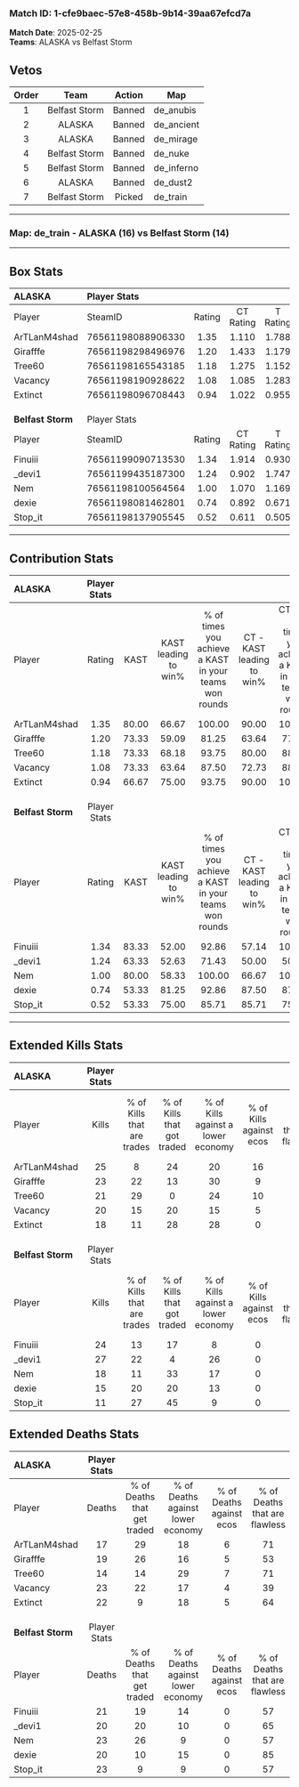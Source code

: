 ### Match ID: 1-cfe9baec-57e8-458b-9b14-39aa67efcd7a  
**Match Date**: 2025-02-25  
**Teams**: ALASKA vs Belfast Storm  

## Vetos  

| Order | Team | Action | Map |
| :---: | :--: | :----: | --- |
| 1 | Belfast Storm | Banned | de_anubis |
| 2 | ALASKA | Banned | de_ancient |
| 3 | ALASKA | Banned | de_mirage |
| 4 | Belfast Storm | Banned | de_nuke |
| 5 | Belfast Storm | Banned | de_inferno |
| 6 | ALASKA | Banned | de_dust2 |
| 7 | Belfast Storm | Picked | de_train |

---  

### **Map**: de_train - ALASKA (16) vs Belfast Storm (14)  
---  

## Box Stats  

| **ALASKA**        | Player Stats      |        |           |          |       |      |       |         |        |      |     |
| :- | :- | :-: | :-: | :-: | :-: | :-: | :-: | :-: | :-: | :-: | :-: |
| Player            | SteamID           | Rating | CT Rating | T Rating | KAST  | ADR  | Kills | Assists | Deaths | K/D  | HS% |
| ArTLanM4shad      | 76561198088906330 |  1.35  |   1.110   |  1.788   | 80.00 | 83.1 |  25   |    6    |   17   | 1.47 | 44  |
| Girafffe          | 76561198298496976 |  1.20  |   1.433   |  1.179   | 73.33 | 80.0 |  23   |    8    |   19   | 1.21 | 65  |
| Tree60            | 76561198165543185 |  1.18  |   1.275   |  1.152   | 73.33 | 67.2 |  21   |    3    |   14   | 1.50 | 52  |
| Vacancy           | 76561198190928622 |  1.08  |   1.085   |  1.283   | 73.33 | 85.1 |  20   |   14    |   23   | 0.87 | 35  |
| Extinct           | 76561198096708443 |  0.94  |   1.022   |  0.955   | 66.67 | 74.9 |  18   |    8    |   22   | 0.82 | 61  |
|                   |                   |        |           |          |       |      |       |         |        |      |     |
|                   |                   |        |           |          |       |      |       |         |        |      |     |
|                   |                   |        |           |          |       |      |       |         |        |      |     |
| **Belfast Storm** | Player Stats      |        |           |          |       |      |       |         |        |      |     |
| Player            | SteamID           | Rating | CT Rating | T Rating | KAST  | ADR  | Kills | Assists | Deaths | K/D  | HS% |
| Finuiii           | 76561199090713530 |  1.34  |   1.914   |  0.930   | 83.33 | 96.6 |  24   |   12    |   21   | 1.14 | 66  |
| _devi1            | 76561199435187300 |  1.24  |   0.902   |  1.747   | 63.33 | 90.6 |  27   |    1    |   20   | 1.35 | 37  |
| Nem               | 76561198100564564 |  1.00  |   1.070   |  1.169   | 80.00 | 68.5 |  18   |    8    |   23   | 0.78 | 61  |
| dexie             | 76561198081462801 |  0.74  |   0.892   |  0.671   | 53.33 | 60.7 |  15   |    4    |   20   | 0.75 | 26  |
| Stop_it           | 76561198137905545 |  0.52  |   0.611   |  0.505   | 53.33 | 45.9 |  11   |    5    |   23   | 0.48 | 63  |
---  

## Contribution Stats  

| **ALASKA**        | Player Stats |       |                      |                                                        |                           |                                                             |                          |                                                            |
| :- | :-: | :-: | :-: | :-: | :-: | :-: | :-: | :-: |
| Player            |    Rating    | KAST  | KAST leading to win% | % of times you achieve a KAST in your teams won rounds | CT - KAST leading to win% | CT - % of times you achieve a KAST in your teams won rounds | T - KAST leading to win% | T - % of times you achieve a KAST in your teams won rounds |
| ArTLanM4shad      |     1.35     | 80.00 |        66.67         |                         100.00                         |           90.00           |                           100.00                            |          50.00           |                           100.00                           |
| Girafffe          |     1.20     | 73.33 |        59.09         |                         81.25                          |           63.64           |                            77.78                            |          54.55           |                           85.71                            |
| Tree60            |     1.18     | 73.33 |        68.18         |                         93.75                          |           80.00           |                            88.89                            |          58.33           |                           100.00                           |
| Vacancy           |     1.08     | 73.33 |        63.64         |                         87.50                          |           72.73           |                            88.89                            |          54.55           |                           85.71                            |
| Extinct           |     0.94     | 66.67 |        75.00         |                         93.75                          |           90.00           |                           100.00                            |          60.00           |                           85.71                            |
|                   |              |       |                      |                                                        |                           |                                                             |                          |                                                            |
|                   |              |       |                      |                                                        |                           |                                                             |                          |                                                            |
|                   |              |       |                      |                                                        |                           |                                                             |                          |                                                            |
| **Belfast Storm** | Player Stats |       |                      |                                                        |                           |                                                             |                          |                                                            |
| Player            |    Rating    | KAST  | KAST leading to win% | % of times you achieve a KAST in your teams won rounds | CT - KAST leading to win% | CT - % of times you achieve a KAST in your teams won rounds | T - KAST leading to win% | T - % of times you achieve a KAST in your teams won rounds |
| Finuiii           |     1.34     | 83.33 |        52.00         |                         92.86                          |           57.14           |                           100.00                            |          45.45           |                           83.33                            |
| _devi1            |     1.24     | 63.33 |        52.63         |                         71.43                          |           50.00           |                            50.00                            |          54.55           |                           100.00                           |
| Nem               |     1.00     | 80.00 |        58.33         |                         100.00                         |           66.67           |                           100.00                            |          50.00           |                           100.00                           |
| dexie             |     0.74     | 53.33 |        81.25         |                         92.86                          |           87.50           |                            87.50                            |          75.00           |                           100.00                           |
| Stop_it           |     0.52     | 53.33 |        75.00         |                         85.71                          |           85.71           |                            75.00                            |          66.67           |                           100.00                           |
---  

## Extended Kills Stats  

| **ALASKA**        | Player Stats |                            |                            |                                    |                         |                              |                                 |                                       |                    |           |
| :- | :-: | :-: | :-: | :-: | :-: | :-: | :-: | :-: | :-: | :-: |
| Player            |    Kills     | % of Kills that are trades | % of Kills that got traded | % of Kills against a lower economy | % of Kills against ecos | % of Kills that are flawless | % of Kills that are close duels | % of Kills that are assisted by flash | Pistol Round Kills | AWP Kills |
| ArTLanM4shad      |      25      |             8              |             24             |                 20                 |           16            |              64              |                0                |                   4                   |         9          |     3     |
| Girafffe          |      23      |             22             |             13             |                 30                 |            9            |              61              |                4                |                   0                   |         0          |     2     |
| Tree60            |      21      |             29             |             0              |                 24                 |           10            |              67              |                5                |                   0                   |         1          |     3     |
| Vacancy           |      20      |             15             |             20             |                 15                 |            5            |              55              |                0                |                  15                   |         1          |     0     |
| Extinct           |      18      |             11             |             28             |                 28                 |            0            |              72              |                6                |                   6                   |         0          |     1     |
|                   |              |                            |                            |                                    |                         |                              |                                 |                                       |                    |           |
|                   |              |                            |                            |                                    |                         |                              |                                 |                                       |                    |           |
|                   |              |                            |                            |                                    |                         |                              |                                 |                                       |                    |           |
| **Belfast Storm** | Player Stats |                            |                            |                                    |                         |                              |                                 |                                       |                    |           |
| Player            |    Kills     | % of Kills that are trades | % of Kills that got traded | % of Kills against a lower economy | % of Kills against ecos | % of Kills that are flawless | % of Kills that are close duels | % of Kills that are assisted by flash | Pistol Round Kills | AWP Kills |
| Finuiii           |      24      |             13             |             17             |                 8                  |            0            |              67              |                0                |                   0                   |         0          |     2     |
| _devi1            |      27      |             22             |             4              |                 26                 |            0            |              56              |                4                |                   0                   |         5          |     0     |
| Nem               |      18      |             11             |             33             |                 17                 |            0            |              56              |                0                |                  22                   |         0          |     2     |
| dexie             |      15      |             20             |             20             |                 13                 |            0            |              60              |                0                |                   7                   |         11         |     1     |
| Stop_it           |      11      |             27             |             45             |                 9                  |            0            |              45              |                0                |                   9                   |         0          |     2     |
## Extended Deaths Stats  

| **ALASKA**        | Player Stats |                             |                                   |                          |                               |                            |                           |               |
| :- | :-: | :-: | :-: | :-: | :-: | :-: | :-: | :-: |
| Player            |    Deaths    | % of Deaths that get traded | % of Deaths against lower economy | % of Deaths against ecos | % of Deaths that are flawless | % of Deaths that are close | % of Deaths while blinded | Deaths to AWP |
| ArTLanM4shad      |      17      |             29              |                18                 |            6             |              71               |             0              |             0             |       4       |
| Girafffe          |      19      |             26              |                16                 |            5             |              53               |             0              |             5             |       2       |
| Tree60            |      14      |             14              |                29                 |            7             |              71               |             0              |             7             |       1       |
| Vacancy           |      23      |             22              |                17                 |            4             |              39               |             0              |             4             |       4       |
| Extinct           |      22      |              9              |                18                 |            5             |              64               |             5              |            14             |       5       |
|                   |              |                             |                                   |                          |                               |                            |                           |               |
|                   |              |                             |                                   |                          |                               |                            |                           |               |
|                   |              |                             |                                   |                          |                               |                            |                           |               |
| **Belfast Storm** | Player Stats |                             |                                   |                          |                               |                            |                           |               |
| Player            |    Deaths    | % of Deaths that get traded | % of Deaths against lower economy | % of Deaths against ecos | % of Deaths that are flawless | % of Deaths that are close | % of Deaths while blinded | Deaths to AWP |
| Finuiii           |      21      |             19              |                14                 |            0             |              57               |             5              |             0             |       3       |
| _devi1            |      20      |             20              |                10                 |            0             |              65               |             0              |             5             |       4       |
| Nem               |      23      |             26              |                 9                 |            0             |              57               |             4              |             4             |       1       |
| dexie             |      20      |             10              |                15                 |            0             |              85               |             5              |             5             |       0       |
| Stop_it           |      23      |              9              |                 9                 |            0             |              57               |             0              |             9             |       3       |
